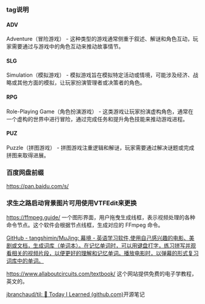 
### tag说明
#### ADV 
Adventure（冒险游戏） - 这种类型的游戏通常侧重于叙述、解谜和角色互动，玩家需要通过与游戏中的角色互动来推动故事情节。

#### SLG
Simulation（模拟游戏） - 模拟游戏旨在模拟特定活动或情境，可能涉及经济、战略或其他方面的模拟，让玩家扮演管理者或决策者的角色。

#### RPG
Role-Playing Game（角色扮演游戏） - 这类游戏让玩家扮演虚构角色，通常在一个虚构的世界中进行冒险，通过完成任务和提升角色技能来推动游戏进程。

#### PUZ
Puzzle（拼图游戏） - 拼图游戏注重逻辑和解谜，玩家需要通过解决谜题或完成拼图来取得进展。

####

### 百度网盘前缀
https://pan.baidu.com/s/

### 求生之路启动背景图片可用使用VTFEdit来更换

https://ffmpeg.guide/ 一个图形界面，用户拖曳生成线框，表示视频处理的各种命令节点。这个软件会根据节点线框，生成对应的 FFmpeg 命令。


[GitHub - tangshimin/MuJing: 幕境 - 英语学习软件,使用自己感兴趣的电影、美剧或文档，生成词库（单词本）。在记忆单词时，可以用键盘打字，练习拼写并观看相关的视频片段，以便更好的理解和记忆单词。播放电影时，以弹幕的形式复习词库中的单词。](https://github.com/tangshimin/MuJing)



https://www.allaboutcircuits.com/textbook/ 这个网站提供免费的电子学教程，英文的。



[jbranchaud/til: :memo: Today I Learned (github.com)](https://github.com/jbranchaud/til)开源笔记




